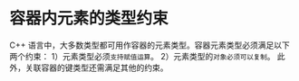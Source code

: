 # 容器内元素的类型约束

C++ 语言中，大多数类型都可用作容器的元素类型。容器元素类型必须满足以下两个约束：
1）元素类型必须`支持赋值运算`。
2）元素类型的`对象必须可以复制`。
此外，关联容器的键类型还需满足其他的约束。